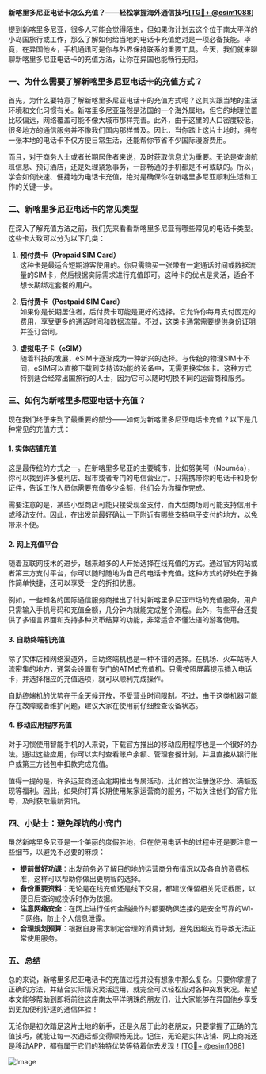**新喀里多尼亚电话卡怎么充值？——轻松掌握海外通信技巧[[TG💪+ @esim1088](https://t.me/s/esim1088)]**

提到新喀里多尼亚，很多人可能会觉得陌生，但如果你计划去这个位于南太平洋的小岛国旅行或工作，那么了解如何给当地的电话卡充值绝对是一项必备技能。毕竟，在异国他乡，手机通讯可是你与外界保持联系的重要工具。今天，我们就来聊聊新喀里多尼亚电话卡的充值方法，让你在异国也能畅行无阻。

### 一、为什么需要了解新喀里多尼亚电话卡的充值方式？

首先，为什么要特意了解新喀里多尼亚电话卡的充值方式呢？这其实跟当地的生活环境和文化习惯有关。新喀里多尼亚虽然是法国的一个海外属地，但它的地理位置比较偏远，网络覆盖可能不像大城市那样完善。此外，由于这里的人口密度较低，很多地方的通信服务并不像我们国内那样普及。因此，当你踏上这片土地时，拥有一张本地的电话卡不仅方便日常生活，还能帮你节省不少国际漫游费用。

而且，对于商务人士或者长期居住者来说，及时获取信息尤为重要。无论是查询航班信息、预订酒店，还是处理紧急事务，一部畅通的手机都是不可或缺的。所以，学会如何快速、便捷地为电话卡充值，绝对是确保你在新喀里多尼亚顺利生活和工作的关键一步。

### 二、新喀里多尼亚电话卡的常见类型

在深入了解充值方法之前，我们先来看看新喀里多尼亚有哪些常见的电话卡类型。这些卡大致可以分为以下几类：

1. **预付费卡（Prepaid SIM Card）**  
   这种卡是最适合短期游客使用的。你只需购买一张带有一定通话时间或数据流量的SIM卡，然后根据实际需求进行充值即可。这种卡的优点是灵活，适合不想长期绑定套餐的用户。

2. **后付费卡（Postpaid SIM Card）**  
   如果你是长期居住者，后付费卡可能是更好的选择。它允许你每月支付固定的费用，享受更多的通话时间和数据流量。不过，这类卡通常需要提供身份证明并签订合同。

3. **虚拟电子卡（eSIM）**  
   随着科技的发展，eSIM卡逐渐成为一种新兴的选择。与传统的物理SIM卡不同，eSIM可以直接下载到支持该功能的设备中，无需更换实体卡。这种方式特别适合经常出国旅行的人士，因为它可以随时切换不同的运营商和服务。

### 三、如何为新喀里多尼亚电话卡充值？

现在我们终于来到了最重要的部分——如何为新喀里多尼亚电话卡充值？以下是几种常见的充值方式：

#### 1. 实体店铺充值

这是最传统的方式之一。在新喀里多尼亚的主要城市，比如努美阿（Nouméa），你可以找到许多便利店、超市或者专门的电信营业厅。只需携带你的电话卡和身份证件，告诉工作人员你需要充值多少金额，他们会为你操作完成。

需要注意的是，某些小型商店可能只接受现金支付，而大型商场则可能支持信用卡或移动支付。因此，在出发前最好确认一下附近有哪些支持电子支付的地方，以免带来不便。

#### 2. 网上充值平台

随着互联网技术的进步，越来越多的人开始选择在线充值的方式。通过官方网站或者第三方支付平台，你可以随时随地为自己的电话卡充值。这种方式的好处在于操作简单快捷，还可以享受一定的折扣优惠。

例如，一些知名的国际通信服务商推出了针对新喀里多尼亚市场的充值服务，用户只需输入手机号码和充值金额，几分钟内就能完成整个流程。此外，有些平台还提供了多语言界面和支持多种货币结算的功能，非常适合不懂法语的游客使用。

#### 3. 自助终端机充值

除了实体店和网络渠道外，自助终端机也是一种不错的选择。在机场、火车站等人流密集的地方，通常会设置有专门的ATM式充值机。只需按照屏幕提示插入电话卡，并选择相应的充值选项，就可以顺利完成操作。

自助终端机的优势在于全天候开放，不受营业时间限制。不过，由于这类机器可能存在故障或者维护问题，建议大家在使用前仔细检查设备状态。

#### 4. 移动应用程序充值

对于习惯使用智能手机的人来说，下载官方推出的移动应用程序也是一个很好的办法。通过这些应用，你可以实时查看账户余额、管理套餐计划，并且直接从银行账户或第三方钱包中扣款完成充值。

值得一提的是，许多运营商还会定期推出专属活动，比如首次注册送积分、满额返现等福利。因此，如果你打算长期使用某家运营商的服务，不妨关注他们的官方账号，及时获取最新资讯。

### 四、小贴士：避免踩坑的小窍门

虽然新喀里多尼亚是一个美丽的度假胜地，但在使用电话卡的过程中还是要注意一些细节，以避免不必要的麻烦：

- **提前做好功课**：出发前务必了解目的地的运营商分布情况以及各自的资费标准，这样可以帮助你做出更明智的选择。
- **备份重要资料**：无论是在线充值还是线下交易，都建议保留相关凭证截图，以便日后查询或投诉时作为依据。
- **注意网络安全**：在网上进行任何金融操作时都要确保连接的是安全可靠的Wi-Fi网络，防止个人信息泄露。
- **合理规划预算**：根据自身需求制定合理的消费计划，避免因超支而导致无法正常使用服务。

### 五、总结

总的来说，新喀里多尼亚电话卡的充值过程并没有想象中那么复杂。只要你掌握了正确的方法，并结合实际情况灵活运用，就完全可以轻松应对各种突发状况。希望本文能够帮助到即将前往这座南太平洋明珠的朋友们，让大家能够在异国他乡享受到更加便利舒适的通信体验！

无论你是初次踏足这片土地的新手，还是久居于此的老朋友，只要掌握了正确的充值技巧，就能让每一次通话都变得顺畅无比。记住，无论是实体店铺、网上商城还是移动APP，都有属于它们的独特优势等待着你去发现！[[TG💪+ @esim1088](https://t.me/s/esim1088)] 

![Image](https://i.postimg.cc/4NQfJmqS/Snipaste-2025-05-13-00-14-12.png)